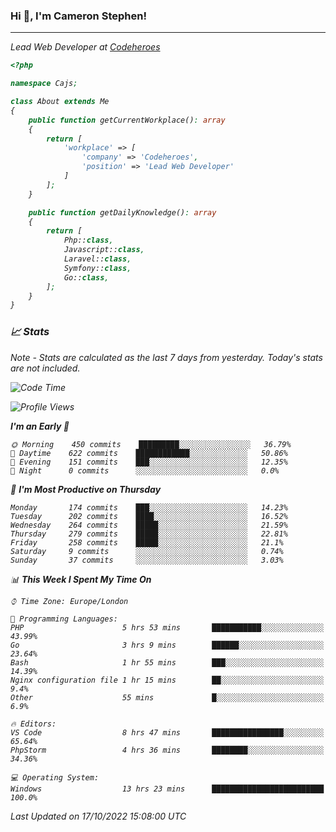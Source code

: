 ### Hi 👋, I'm Cameron Stephen!
<hr>
<p><em>Lead Web Developer at <a href="https://codeheroes.co.uk">Codeheroes</a></p>


```php
<?php

namespace Cajs;

class About extends Me
{
    public function getCurrentWorkplace(): array
    {
        return [
            'workplace' => [
                'company' => 'Codeheroes',
                'position' => 'Lead Web Developer'
            ]
        ];
    }

    public function getDailyKnowledge(): array
    {
        return [
            Php::class,
            Javascript::class,
            Laravel::class,
            Symfony::class,
            Go::class,
        ];
    }
}
```

### 📈 Stats
<p><em>Note - Stats are calculated as the last 7 days from yesterday. Today's stats are not included.</em></p>


<!--START_SECTION:waka-->
![Code Time](http://img.shields.io/badge/Code%20Time-3%2C165%20hrs%2045%20mins-blue)

![Profile Views](http://img.shields.io/badge/Profile%20Views-0-blue)

**I'm an Early 🐤** 

```text
🌞 Morning    450 commits    █████████░░░░░░░░░░░░░░░░   36.79% 
🌆 Daytime    622 commits    ████████████░░░░░░░░░░░░░   50.86% 
🌃 Evening    151 commits    ███░░░░░░░░░░░░░░░░░░░░░░   12.35% 
🌙 Night      0 commits      ░░░░░░░░░░░░░░░░░░░░░░░░░   0.0%

```
📅 **I'm Most Productive on Thursday** 

```text
Monday       174 commits    ███░░░░░░░░░░░░░░░░░░░░░░   14.23% 
Tuesday      202 commits    ████░░░░░░░░░░░░░░░░░░░░░   16.52% 
Wednesday    264 commits    █████░░░░░░░░░░░░░░░░░░░░   21.59% 
Thursday     279 commits    █████░░░░░░░░░░░░░░░░░░░░   22.81% 
Friday       258 commits    █████░░░░░░░░░░░░░░░░░░░░   21.1% 
Saturday     9 commits      ░░░░░░░░░░░░░░░░░░░░░░░░░   0.74% 
Sunday       37 commits     ░░░░░░░░░░░░░░░░░░░░░░░░░   3.03%

```


📊 **This Week I Spent My Time On** 

```text
⌚︎ Time Zone: Europe/London

💬 Programming Languages: 
PHP                      5 hrs 53 mins       ███████████░░░░░░░░░░░░░░   43.99% 
Go                       3 hrs 9 mins        ██████░░░░░░░░░░░░░░░░░░░   23.64% 
Bash                     1 hr 55 mins        ███░░░░░░░░░░░░░░░░░░░░░░   14.39% 
Nginx configuration file 1 hr 15 mins        ██░░░░░░░░░░░░░░░░░░░░░░░   9.4% 
Other                    55 mins             █░░░░░░░░░░░░░░░░░░░░░░░░   6.9%

🔥 Editors: 
VS Code                  8 hrs 47 mins       ████████████████░░░░░░░░░   65.64% 
PhpStorm                 4 hrs 36 mins       ████████░░░░░░░░░░░░░░░░░   34.36%

💻 Operating System: 
Windows                  13 hrs 23 mins      █████████████████████████   100.0%

```


 Last Updated on 17/10/2022 15:08:00 UTC
<!--END_SECTION:waka-->
